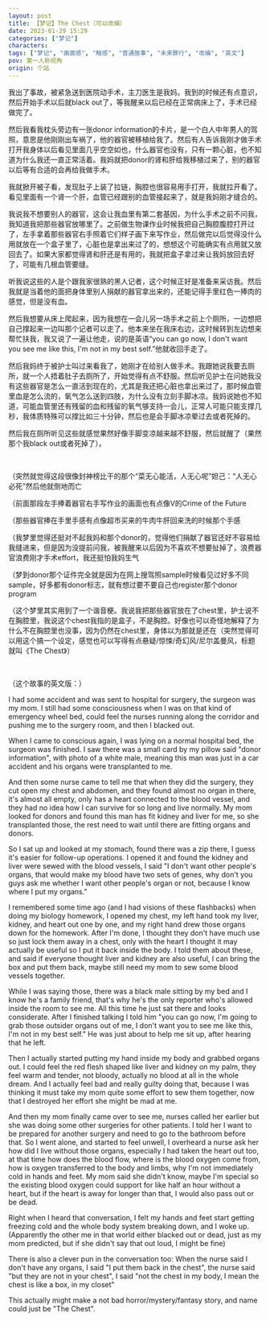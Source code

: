 ```yaml
---
layout: post
title: 【梦记】The Chest（可以改编）
date: 2023-01-29 15:29
categories: ["梦记"]
characters: 
tags: ["梦记", "画面感", "触感", "普通故事", "未来罪行", "改编", "英文"]
pov: 第一人称视角
origin: 个站
---
```


我出了事故，被紧急送到医院动手术，主刀医生是我妈。我到的时候还有点意识，然后开始手术以后就black out了，等我醒来以后已经在正常病床上了，手术已经做完了。

然后我看我枕头旁边有一张donor information的卡片，是一个白人中年男人的驾照，意思是他刚刚出车祸了，他的器官被移植给我了。然后有人告诉我刚才做手术打开我身体以后看见里面几乎空空如也，什么器官也没有，只有一颗心脏，也不知道为什么我还一直正常活着。我妈就把donor的肾和肝给我移植过来了，别的器官以后等有合适的会再给我做手术。

我就掀开被子看，发现肚子上装了拉链，胸腔也很容易用手打开，我就拉开看了。看见里面有一个肾一个肝，血管已经跟别的血管接起来了，就是我妈刚才缝合的。

我说我不想要别人的器官，这会让我血里有第二套基因，为什么手术之前不问我，我知道我把那些器官放哪里了。之前做生物课作业时候我把自己胸腔腹腔打开过了，左手拿着那些器官右手照着它们样子画下来写作业，然后做完以后觉得没什么用就放在一个盒子里了，心脏也是拿出来过了的，想想这个可能确实有点用就又放回去了。如果大家都觉得肾和肝还是有用的，我就把盒子拿过来让我妈放回去好了，可能有几根血管要缝。

听我说这些的人是个跟我家很熟的黑人记者，这个时候正好是准备来采访我。然后我就是当着他的面把身体里别人捐献的器官拿出来的，还能记得手里红色一捧肉的感觉，但是没有血。

然后我想要从床上爬起来，因为我想在一会儿另一场手术之前上个厕所，一边想把自己撑起来一边叫那个记者可以走了。他本来坐在我床右边，这时候转到左边想来帮忙扶我，我又说了一遍让他走，说的是英语“you can go now, I don't want you see me like this, I'm not in my best self.”他就收回手走了。

然后我妈终于被护士叫过来看我了，她刚才在给别人做手术。我跟她说我要去厕所，就一个人捂着肚子去厕所了，开始觉得有点不舒服。然后听见护士在问她我没有这些器官是怎么一直活到现在的，尤其是我还把心脏也拿出来过了，那时候血管里血是怎么流的，氧气怎么送到四肢，为什么没有立刻手脚冰凉。我妈说她也不知道，可能血管里还有残留的血和残留的氧气够支持一会儿，正常人可能只能支撑几秒，我体质特殊可以撑比如三十分钟，然后也是会手脚冰凉晕过去或者死掉的。

然后我在厕所听见这些就感觉果然好像手脚变凉越来越不舒服，然后就醒了（果然那个我black out或者死掉了）。

<br>

（突然就觉得这段很像封神榜比干的那个“菜无心能活，人无心呢”妲己：“人无心必死”然后他就倒地而亡

（前面那段左手捧着器官右手写作业的画面也有点像V的Crime of the Future

（那些器官捧在手里手感有点像超市买来的牛肉牛肝回来洗的时候那个手感

（我梦里觉得还挺对不起我妈和那个donor的，觉得他们捐献了器官还好不容易给我缝进来，但是因为没提前问我，被我醒来以后因为不喜欢不想要扯掉了，浪费器官浪费刚才手术effort，我还挺怕我妈生气

（梦到donor那个证件完全就是因为在网上搜驾照sample时候看见过好多不同sample，好多都有donor标志，就有想过要不要自己也register那个donor program

（这个梦里其实用到了一个谐音梗。我说我把那些器官放在了chest里，护士说不在胸腔里，我说这个chest我指的是盒子，不是胸腔。好像也可以奇怪地解释了为什么不在胸腔里也没事，因为仍然在chest里，身体以为那就是还在（突然觉得可以用这个搞一个设定，感觉也可以写得有点悬疑/惊悚/奇幻风/尼尔盖曼风，标题就叫《The Chest》）

<br>

（这个故事的英文版：）

I had some accident and was sent to hospital for surgery, the surgeon was my mom. I still had some consciousness when I was on that kind of emergency wheel bed, could feel the nurses running along the corridor and pushing me to the surgery room, and then I blacked out.

When I came to conscious again, I was lying on a normal hospital bed, the surgeon was finished. I saw there was a small card by my pillow said "donor information", with photo of a white male, meaning this man was just in a car accident and his organs were transplanted to me.

And then some nurse came to tell me that when they did the surgery, they cut open my chest and abdomen, and they found almost no organ in there, it's almost all empty, only has a heart connected to the blood vessel, and they had no idea how I can survive for so long and live normally. My mom looked for donors and found this man has fit kidney and liver for me, so she transplanted those, the rest need to wait until there are fitting organs and donors.

So I sat up and looked at my stomach, found there was a zip there, I guess it's easier for follow-up operations. I opened it and found the kidney and liver were sewed with the blood vessels, I said "I don't want other people's organs, that would make my blood have two sets of genes, why don't you guys ask me whether I want other people's organ or not, because I know where I put my organs."

I remembered some time ago (and I had visions of these flashbacks) when doing my biology homework, I opened my chest, my left hand took my liver, kidney, and heart out one by one, and my right hand drew those organs down for the homework. After I'm done, I thought they don't have much use so just lock them away in a chest, only with the heart I thought it may actually be useful so I put it back inside the body. I told them about these, and said if everyone thought liver and kidney are also useful, I can bring the box and put them back, maybe still need my mom to sew some blood vessels together.

While I was saying those, there was a black male sitting by my bed and I know he's a family friend, that's why he's the only reporter who's allowed inside the room to see me. All this time he just sat there and looks considerate. After I finished talking I told him "you can go now, I'm going to grab those outsider organs out of me, I don't want you to see me like this, I'm not in my best self." He was just about to help me sit up, after hearing that he left.

Then I actually started putting my hand inside my body and grabbed organs out. I could feel the red flesh shaped like liver and kidney on my palm, they feel warm and tender, not bloody, actually no blood at all in the whole dream. And I actually feel bad and really guilty doing that, because I was thinking it must take my mom quite some effort to sew them together, now that I destroyed her effort she might be mad at me.

And then my mom finally came over to see me, nurses called her earlier but she was doing some other surgeries for other patients. I told her I want to be prepared for another surgery and need to go to the bathroom before that. So I went alone, and started to feel unwell, I overheard a nurse ask her how did I live without those organs, especially I had taken the heart out too, at that time how does the blood flow, where is the blood oxygen come from, how is oxygen transferred to the body and limbs, why I'm not immediately cold in hands and feet. My mom said she didn't know, maybe I'm special so the existing blood oxygen could support for like half an hour without a heart, but if the heart is away for longer than that, I would also pass out or be dead.

Right when I heard that conversation, I felt my hands and feet start getting freezing cold and the whole body system breaking down, and I woke up. (Apparently the other me in that world either blacked out or dead, just as my mom predicted, but if she didn't say that out loud, I might be fine)

There is also a clever pun in the conversation too: When the nurse said I don't have any organs, I said "I put them back in the chest", the nurse said "but they are not in your chest", I said "not the chest in my body, I mean the chest is like a box, in my closet"

This actually might make a not bad horror/mystery/fantasy story, and name could just be "The Chest".
